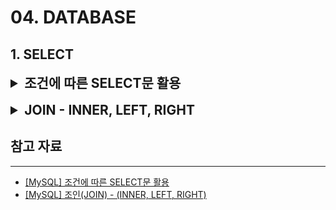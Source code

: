 # 04. DATABASE

## 1. SELECT

<details>
<summary style="font-size: 1.5em; font-weight: bold;">조건에 따른 SELECT문 활용</summary>

**SELECT** 문은 기본적으로 데이터를 검색하는 기능으로 CRUD 중 READ에 해당되는 기능을 수행한다.

기본적인 구문은 다음과 같다.

```sql
SELECT (속성1, 속성2, . . .)
FROM (테이블명)
WHERE (조건식);
```

(조건식)에 의해 해당하는 행(가로)을 선택하고 (속성1, 속성2, …)에 의해 열(세로)을 보여준다.

```sql
SELECT *
FROM (테이블명);
```

WHERE 조건문이 없으므로 모든 행을 선택하고, *을 통해 모든 열을 보여준다.

즉, (테이블명)의 이름을 가진 테이블의 모든 데이터를 확인하는 명령어이다.

---

```sql
SELECT *
FROM (테이블명)
WHERE (조건1)
  AND (조건2);
```

(테이블명)의 테이블에서 (조건1)과 (조건2)를 모두 만족하는 행의 모든 열을 보여준다.

```sql
SELECT *
FROM (테이블명)
WHERE (속성1) BETWEEN (값1) AND (값2);
```

(테이블명)의 테이블에서 (속성1)의 값이 (값1)과 (값2)의 사이인 행의 모든 열을 보여준다.

아래의 명령어를 예로 비교해보자.

```sql
SELECT *
FROM Company
WHERE age > 23
  AND age < 35;
```

```sql
SELECT *
FROM Company
WHERE age BETWEEN 23 AND 35;
```

두 명령어를 통한 결과 값은 같지만 성능은 **BETWEEN**을 사용한 명령어가 더 좋다.

단순히 AND만 사용한 첫 번째 쿼리는 전체 데이터에서 age가 23보다 큰 값과 35보다 작은 데이터를 각각 구해 이들의 교집합을 구하는 연산이다.

반면, BETWEEN을 사용한 두 번째 쿼리는 age라는 속성에서 23이라는 값부터 시작하여 35라는 값보다 작은 값을 찾는 연산이기 때문이다.

---

```sql
SELECT *
FROM (테이블명)
WHERE (조건1)
   OR (조건2);
```

(테이블명)의 테이블에서 (조건1)과 (조건2) 중 하나라도 만족하는 행의 모든 열을 보여준다.

```sql
SELECT *
FROM (테이블명)
WHERE (속성1) IN (조건1, 조건2, . . .);
```

```sql
SELECT *
FROM (테이블명)
WHERE (속성1) NOT IN (조건1, 조건2, . . .);
```

(테이블명)의 테이블에서 (속성1)의 값이 (조건1)이거나 (조건2)인 행의 모든 열을 보여준다.

(테이블명)의 테이블에서 (속성1)의 값이 (조건1)이거나 (조건2)에 포함되지 않는 값을 보여준다.

여기서 IN을 사용한 구문 또한 BETWEEN을 사용한 구문과 같이 OR보다 성능이 좋다.

아래의 명령어를 예로 비교해보자.

```sql
SELECT *
FROM Company
WHERE age = 23
   OR age = 24
   OR age = 25;
```

```sql
SELECT *
FROM Company
WHERE age IN (23, 24, 25);
```

두 명령어를 통한 결과 값은 같지만 성능은 IN을 사용한 명령어가 더 좋다.

---

```sql
SELECT *
FROM (테이블명)
WHERE NOT (조건1);
```

(테이블명)의 테이블에서 (조건1)을 만족하지 않는 행의 모든 열을 보여준다.

```sql
SELECT *
FROM (테이블명)
WHERE (속성1) LIKE 'A_';
```

(테이블명)의 테이블에서 (속성1) 중 ‘A + 1 글자’ 값을 가진 행의 모든 열을 보여준다.

```sql
SELECT *
FROM (테이블명)
WHERE (속성1) LIKE 'A__';
```

(테이블명)의 테이블에서 (속성1) 중 ‘A + 2 글자’ 값을 가진 행의 모든 열을 보여준다.

---

```sql
SELECT *
FROM (테이블명)
WHERE (속성1) LIKE 'A%';
```

(테이블명)의 테이블에서 (속성1) 중 ‘A’로 시작하는 값을 가진 행의 모든 열을 보여준다.

```sql
SELECT *
FROM (테이블명)
WHERE (속성1) LIKE '%A';
```

(테이블명)의 테이블에서 (속성1) 중 ‘A’로 끝나는 값을 가진 행의 모든 열을 보여준다.

```sql
SELECT *
FROM (테이블명)
WHERE (속성1) LIKE '%A%';
```

(테이블명)의 테이블에서 (속성1) 중 ‘A’를 포함하는 값을 가진 행의 모든 열을 보여준다.

---

```sql
SELECT *
FROM (테이블명)
ORDER BY (속성1) (순서);
```

(테이블명)의 테이블에서 (속성1)의 (순서)에 따라 모든 열을 보여준다.

이때 (순서)에는 DESC(내림차순) 또는 ASC(오름차순)을 입력하며 이를 생략시 default는 ASC(오름차순)이다.

```sql
SELECT (속성1) AS '별명1', (속성2) AS '별명2',
FROM (테이블명);
```

(테이블명)의 테이블에서 (속성1)은 별명1이란 이름으로, (속성2)는 별명2라는 이름으로 보여준다.

```sql
SELECT DISTINCT (속성1), (속성2), ...FROM (테이블명);
```

(테이블명)의 테이블에서 (속성1), (속성2), … 를 선택하는 데 이때 중복되는 값은 제외하고 보여준다.

</details>

<br>

<details>
<summary style="font-size: 1.5em; font-weight: bold;">JOIN - INNER, LEFT, RIGHT</summary>

JOIN 연산은 두 테이블을 결합하는 연산이다.

데이터의 규모가 커지면서 하나의 테이블로 정보를 수용하기 어려워지면 테이블을 분할하고 테이블 간의 관계성을 부여한다.

아래의 사람(PEOPE), 대학교(UNIVERSITY) 두 테이블을 이용해 JOIN 연산을 살펴보자.

```sql
CREATE TABLE PEOPLE
(
    ID   INT         NOT NULL,
    NAME VARCHAR(50) NOT NULL,
    AGE  INT,
    PRIMARY KEY (ID, NAME)
);
```

```sql
CREATE TABLE UNIVERSITY
(
    UID         INT         NOT NULL,
    SCHOOL      VARCHAR(50) NOT NULL,
    EXPLANATION VARCHAR(100),
    PRIMARY KEY (UID)
);
```

```sql
-- PEOPLE 테이블에 데이터 삽입
INSERT INTO PEOPLE (ID, NAME, AGE)
VALUES (1, '임대필', 28);
INSERT INTO PEOPLE (ID, NAME, AGE)
VALUES (2, '나일규', 28);
INSERT INTO PEOPLE (ID, NAME, AGE)
VALUES (2, '서진영', 23);
INSERT INTO PEOPLE (ID, NAME, AGE)
VALUES (3, '김진철', 31);
INSERT INTO PEOPLE (ID, NAME, AGE)
VALUES (4, '박성준', 20);
INSERT INTO PEOPLE (ID, NAME, AGE)
VALUES (5, '이진성', 22);

-- UNIVERSITY 테이블에 데이터 삽입
INSERT INTO UNIVERSITY (UID, SCHOOL, EXPLANATION)
VALUES (1, '서울대', '한국 최고 대학교');
INSERT INTO UNIVERSITY (UID, SCHOOL, EXPLANATION)
VALUES (2, '고려대', '최고 대학교');
INSERT INTO UNIVERSITY (UID, SCHOOL, EXPLANATION)
VALUES (3, '연세대', '최고 대학교');
INSERT INTO UNIVERSITY (UID, SCHOOL, EXPLANATION)
VALUES (4, '중앙대', '중앙에 위치');
INSERT INTO UNIVERSITY (UID, SCHOOL, EXPLANATION)
VALUES (5, '부산대', '부산에 위치');
```

## JOIN의 종류

![INNER JOIN & OUTER JOIN](image_files/Database/inner-join&outer-join.png)

INNER JOIN & OUTER JOIN

---

### 1. CROSS JOIN

두 테이블의 교집합을 수행하는 교차 결합이다.

```sql
SELECT *
FROM PEOPLE,
     UNIVERSITY;
SELECT *
FROM PEOPLE
         CROSS JOIN UNIVERSITY;
```

![CROSS JOIN](image_files/Database/cross-join.png)

---

JOIN을 하면 두 테이블을 결합한 데이터가 조회된다. 이처럼 두 테이블에서 모든 경우의 수를 볼 수 있다.

다만, 모든 경우의 수를 볼 일이 딱히 없기 때문에 실제로 거의 사용되지 않는다.

### 2. INNER JOIN

서로 중복되는 값만 나타낸다.

```sql
SELECT *
FROM PEOPLE AS P
         INNER JOIN UNIVERSITY AS U ON P.ID = U.UID;

#
INNER
생략 가능
SELECT *
FROM PEOPLE AS P
         JOIN UNIVERSITY AS U ON P.ID = U.UID;
```

---

INNER JOIN은 좌우에 결합할 테이블명을 작성하고, AS로 별명을 붙여주고 ON 뒤에는 결합 조건을 명시한다.

![INNER JOIN](image_files/Database/inner-join.png)

---

위와 같이 특정 컬럼이 같은 데이터를 조회하도록 조건을 추가시킨 결합을 동등 결합(EQUI JOIN)이라고 한다.

JOIN에서 가장 많이 사용되는 것이 EQUI JOIN이다.

EQUI JOIN을 수행해서 PEOPLE 테이블의 ID가 6인 데이터와 UNIVERSITY 테이블의 UID가 5인 데이터는 결과에서 제외된 것을 확인할 수 있다.

결론은 JOIN하는 두 개의 테이블 모두에 데이터가 존재하는 행에 대해서만 결과를 가져온다.

### 3. LEFT JOIN

매칭되는 행이 없어도 결과에 포함시키고, 없는 경우 NULL로 표시해준다.

위의 예제를 LEFT JOIN으로 적용시켜 살펴보자.

```sql
SELECT *
FROM PEOPLE AS P
         LEFT JOIN UNIVERSITY U ON P.ID = U.UID;
```

![LEFT JOIN](image_files/Database/left-join.png)

---

PEOPLE 테이블의 ID가 6인 데이터도 UNIVERSITY와 매칭되는게 없지만, 결과에 포함되었다.

그 이유는 LEFT JOIN 즉, 왼쪽 테이블(PEOPLE)을 기준으로 하였기 때문이다.

반면, UNIVERSITY 테이블의 UID가 5인 데이터는 PEOPLE ID가 5인 데이터가 없기 때문에 NULL로 처리되어서 조회되는 것을 확인할 수 있다.

### 4. RIGHT JOIN

매칭되는 행이 없어도 결과에 포함시키고, 없는 경우 NULL로 표시해준다.

```sql
SELECT *
FROM PEOPLE AS P
         RIGHT JOIN UNIVERSITY U ON P.ID = U.UID;
```

![RIGHT JOIN](image_files/Database/right-join.png)

---

LEFT JOIN과 반대 형태로 조회되는 것을 확인할 수 있다.

</details>








## 참고 자료

---

- [[MySQL] 조건에 따른 SELECT문 활용](https://dev-coco.tistory.com/57)
- [[MySQL] 조인(JOIN) - (INNER, LEFT, RIGHT)](https://dev-coco.tistory.com/59)

